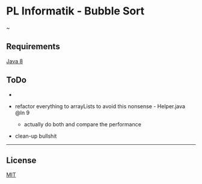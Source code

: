 # PL Informatik - Bubble Sort

~

## Requirements

[Java 8](http://www.oracle.com/technetwork/java/javase/downloads/jdk8-downloads-2133151.html)


## ToDo

*
* refactor everything to arrayLists to avoid this nonsense  -  Helper.java @ln 9
  * actually do both and compare the performance

* clean-up bullshit










-----------------------------------------------------------------------------------------------------------------------------------------

## License
[MIT](https://choosealicense.com/licenses/mit/)